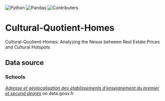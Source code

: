 ![Python](https://img.shields.io/badge/Python-3776AB?style=for-the-badge&logo=python&logoColor=white)
![Pandas](https://img.shields.io/badge/Pandas-150458?style=for-the-badge&logo=pandas&logoColor=white)
![Contributers](https://img.shields.io/github/contributors/death-joke/Cultural-Quotient-Homes?style=for-the-badge)
# Cultural-Quotient-Homes

Cultural-Quotient-Homes: Analyzing the Nexus between Real Estate Prices and Cultural Hotspots

## Data source

### Schools
[*Adresse et géolocalisation des établissements d'enseignement du premier et second degrés*](https://www.data.gouv.fr/fr/datasets/adresse-et-geolocalisation-des-etablissements-denseignement-du-premier-et-second-degres-1/#/resources/b3b26ad1-a143-4651-afd6-dde3908196fc) on data.gouv.fr
